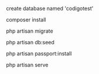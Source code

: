 <p>create database named 'codigotest'</p>
<p>composer install</p>
<p>php artisan migrate</p>
<p>php artisan db:seed</p>
<p>php artisan passport:install</p>
<p>php artisan serve</p>